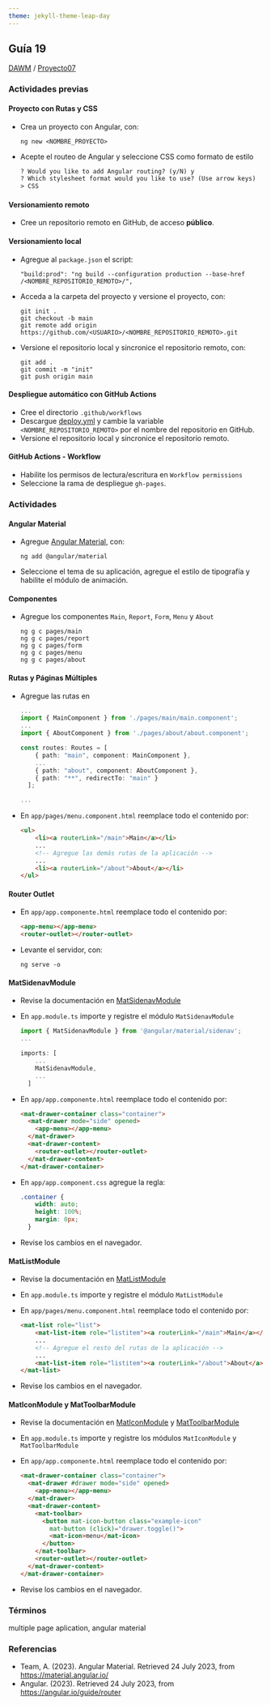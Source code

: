 ```yaml
---
theme: jekyll-theme-leap-day
---
```


## Guía 19

[DAWM](/DAWM/) / [Proyecto07](/DAWM/proyectos/2023/proyecto07)

### Actividades previas

#### Proyecto con Rutas y CSS

* Crea un proyecto con Angular, con:
	
	```
	ng new <NOMBRE_PROYECTO>
	```

* Acepte el routeo de Angular y seleccione CSS como formato de estilo

	```html
	? Would you like to add Angular routing? (y/N) y
	? Which stylesheet format would you like to use? (Use arrow keys)
	> CSS
	```

#### Versionamiento remoto 

* Cree un repositorio remoto en GitHub, de acceso **público**.

#### Versionamiento local

* Agregue al `package.json` el script:

	```
	"build:prod": "ng build --configuration production --base-href /<NOMBRE_REPOSITORIO_REMOTO>/",
	```

* Acceda a la carpeta del proyecto y versione el proyecto, con:

	```
	git init .
	git checkout -b main	
	git remote add origin https://github.com/<USUARIO>/<NOMBRE_REPOSITORIO_REMOTO>.git
	```
* Versione el repositorio local y sincronice el repositorio remoto, con:

	```
	git add .
	git commit -m "init"
	git push origin main
	```

#### Despliegue automático con GitHub Actions

* Cree el directorio `.github/workflows` 
* Descargue [deploy.yml](recursos/deploy.yml) y cambie la variable `<NOMBRE_REPOSITORIO_REMOTO>` por el nombre del repositorio en GitHub.
* Versione el repositorio local y sincronice el repositorio remoto.

#### GitHub Actions - Workflow 

* Habilite los permisos de lectura/escritura en `Workflow permissions`
* Seleccione la rama de despliegue `gh-pages`.

### Actividades

#### Angular Material

* Agregue [Angular Material](https://material.angular.io/), con:

	```
	ng add @angular/material
	```

* Seleccione el tema de su aplicación, agregue el estilo de tipografía y habilite el módulo de animación.

#### Componentes

* Agregue los componentes `Main`, `Report`, `Form`, `Menu` y `About`

	```
	ng g c pages/main
	ng g c pages/report
	ng g c pages/form
	ng g c pages/menu
	ng g c pages/about
	```

#### Rutas y Páginas Múltiples

* Agregue las rutas en 

	```typescript
	...
	import { MainComponent } from './pages/main/main.component';
	...
	import { AboutComponent } from './pages/about/about.component';

	const routes: Routes = [
	    { path: "main", component: MainComponent },
	    ...
	    { path: "about", component: AboutComponent },
	    { path: "**", redirectTo: "main" }
	  ];

	...
	```

* En `app/pages/menu.component.html` reemplace todo el contenido por:

	```html
	<ul>
	    <li><a routerLink="/main">Main</a></li>
	    ...
		<!-- Agregue las demás rutas de la aplicación -->
		...
	    <li><a routerLink="/about">About</a></li>
	</ul>
	```

#### Router Outlet

* En `app/app.componente.html` reemplace todo el contenido por:
	
	```html
	<app-menu></app-menu>
	<router-outlet></router-outlet>
	```
* Levante el servidor, con:

	```
	ng serve -o
	```

#### MatSidenavModule

* Revise la documentación en [MatSidenavModule](https://material.angular.io/components/sidenav/overview)

* En `app.module.ts` importe y registre el módulo `MatSidenavModule`

	```typescript
	import { MatSidenavModule } from '@angular/material/sidenav';
	...

	imports: [
	    ...
	    MatSidenavModule,
	    ...
	  ]

	```

* En `app/app.componente.html` reemplace todo el contenido por:

	```html
	<mat-drawer-container class="container">
	  <mat-drawer mode="side" opened>
	  	<app-menu></app-menu>
	  </mat-drawer>
	  <mat-drawer-content>
	  	<router-outlet></router-outlet>
	  </mat-drawer-content>
	</mat-drawer-container>
	```

* En `app/app.component.css` agregue la regla:

	```css
	.container {
	    width: auto;
	    height: 100%;
	    margin: 0px;
	  }
	```

* Revise los cambios en el navegador.

#### MatListModule

* Revise la documentación en [MatListModule](https://material.angular.io/components/list/overview)

* En `app.module.ts` importe y registre el módulo `MatListModule`

* En `app/pages/menu.component.html` reemplace todo el contenido por:

	```html
	<mat-list role="list">
	    <mat-list-item role="listitem"><a routerLink="/main">Main</a></mat-list-item>
	    ...
		<!-- Agregue el resto del rutas de la aplicación -->
		...
	    <mat-list-item role="listitem"><a routerLink="/about">About</a></mat-list-item>
	</mat-list>
	```

* Revise los cambios en el navegador.

#### MatIconModule y MatToolbarModule

* Revise la documentación en [MatIconModule](https://material.angular.io/components/icon/overview) y [MatToolbarModule](https://material.angular.io/components/toolbar/overview)

* En `app.module.ts` importe y registre los módulos `MatIconModule` y `MatToolbarModule`

* En `app/app.componente.html` reemplace todo el contenido por:

	```html
	<mat-drawer-container class="container">
	  <mat-drawer #drawer mode="side" opened>
	    <app-menu></app-menu>
	  </mat-drawer>
	  <mat-drawer-content>
	    <mat-toolbar>
	      <button mat-icon-button class="example-icon"
	        mat-button (click)="drawer.toggle()">
	        <mat-icon>menu</mat-icon>
	      </button>
	    </mat-toolbar>
	    <router-outlet></router-outlet>
	  </mat-drawer-content>
	</mat-drawer-container>
	```

* Revise los cambios en el navegador.


### Términos

multiple page aplication, angular material 


### Referencias

* Team, A. (2023). Angular Material. Retrieved 24 July 2023, from https://material.angular.io/
* Angular. (2023). Retrieved 24 July 2023, from https://angular.io/guide/router